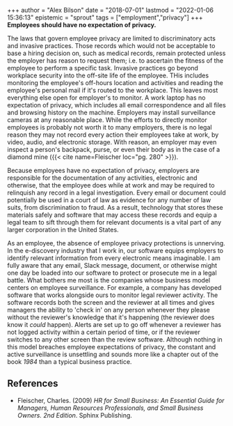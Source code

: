 +++
author = "Alex Bilson"
date = "2018-07-01"
lastmod = "2022-01-06 15:36:13"
epistemic = "sprout"
tags = ["employment","privacy"]
+++
**Employees should have no expectation of privacy.**

The laws that govern employee privacy are limited to discriminatory acts and invasive practices. Those records which would not be acceptable to base a hiring decision on, such as medical records, remain protected unless the employer has reason to request them; i.e. to ascertain the fitness of the employee to perform a specific task. Invasive practices go beyond workplace security into the off-site life of the employee. THis includes monitoring the employee's off-hours location and activities and reading the employee's personal mail if it's routed to the workplace. This leaves most everything else open for employer's to monitor. A work laptop has no expectation of privacy, which includes all email correspondence and all files and browsing history on the machine. Employers may install surveillance cameras at any reasonable place. While the efforts to directly monitor employees is probably not worth it to many employers, there is no legal reason they may not record every action their employees take at work, by video, audio, and electronic storage. With reason, an employer may even inspect a person's backpack, purse, or even their body as in the case of a diamond mine ({{< cite name=Fleischer loc="pg. 280" >}}).

Because employees have no expectation of privacy, employers are responsible for the documentation of any activities, electronic and otherwise, that the employee does while at work and may be required to relinquish any record in a legal investigation. Every email or document could potentially be used in a court of law as evidence for any number of law suits, from discrimination to fraud. As a result, technology that stores these materials safely and software that may access these records and equip a legal team to sift through them for relevant documents is a vital part of any larger corporation in the United States.

As an employee, the absence of employee privacy protections is unnerving. In the e-discovery industry that I work in, our software equips employers to identify relevant information from every electronic means imaginable. I am fully aware that any email, Slack message, document, or otherwise might one day be loaded into our software to protect or prosecute me in a legal battle. What bothers me most is the companies whose business model centers on employee surveillance. For example, a company has developed software that works alongside ours to monitor legal reviewer activity. The software records both the screen and the reviewer at all times and gives managers the ability to 'check in' on any person whenever they please without the reviewer's knowledge that it's happening (the reviewer does know it _could_ happen). Alerts are set up to go off whenever a reviewer has not logged activity within a certain period of time, or if the reviewer switches to any other screen than the review software. Although nothing in this model breaches employee expectations of privacy, the constant and active surveillance is unsettling and sounds more like a chapter out of the book _1984_ than a typical business practice.

## References

- Fleischer, Charles. (2009) _HR for Small Business: An Essential Guide for Managers, Human Resources Professionals, and Small Business Owners. 2nd Edition_. Sphinx Publishing.
